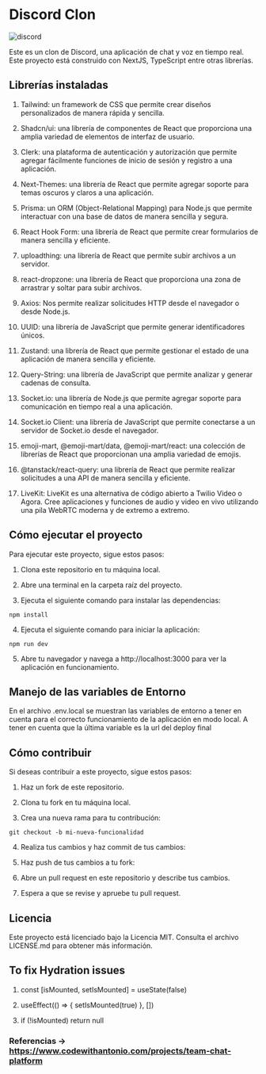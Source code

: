 # Discord Clon
![discord](https://github.com/danielmateu/discord_clone/assets/76947258/cf52e647-edca-4547-ba16-7a6e69fe3b03)

Este es un clon de Discord, una aplicación de chat y voz en tiempo real. Este proyecto está construido con NextJS, TypeScript entre otras librerías.

## Librerías instaladas

1. Tailwind: un framework de CSS que permite crear diseños personalizados de manera rápida y sencilla.

2. Shadcn/ui: una librería de componentes de React que proporciona una amplia variedad de elementos de interfaz de usuario.

3. Clerk: una plataforma de autenticación y autorización que permite agregar fácilmente funciones de inicio de sesión y registro a una aplicación.

4. Next-Themes: una librería de React que permite agregar soporte para temas oscuros y claros a una aplicación.

5. Prisma: un ORM (Object-Relational Mapping) para Node.js que permite interactuar con una base de datos de manera sencilla y segura.

6. React Hook Form: una librería de React que permite crear formularios de manera sencilla y eficiente.

7. uploadthing: una librería de React que permite subir archivos a un servidor.

8. react-dropzone: una librería de React que proporciona una zona de arrastrar y soltar para subir archivos.

9. Axios: Nos permite realizar solicitudes HTTP desde el navegador o desde Node.js.

10. UUID: una librería de JavaScript que permite generar identificadores únicos.

11. Zustand: una librería de React que permite gestionar el estado de una aplicación de manera sencilla y eficiente.

12. Query-String: una librería de JavaScript que permite analizar y generar cadenas de consulta.

13. Socket.io: una librería de Node.js que permite agregar soporte para comunicación en tiempo real a una aplicación.

14. Socket.io Client: una librería de JavaScript que permite conectarse a un servidor de Socket.io desde el navegador.

15. emoji-mart, @emoji-mart/data, @emoji-mart/react: una colección de librerías de React que proporcionan una amplia variedad de emojis.

16. @tanstack/react-query: una librería de React que permite realizar solicitudes a una API de manera sencilla y eficiente.

17. LiveKit: LiveKit es una alternativa de código abierto a Twilio Video o Agora. Cree aplicaciones y funciones de audio y video en vivo utilizando una pila WebRTC moderna y de extremo a extremo.

## Cómo ejecutar el proyecto

Para ejecutar este proyecto, sigue estos pasos:

1. Clona este repositorio en tu máquina local.

2. Abre una terminal en la carpeta raíz del proyecto.

3. Ejecuta el siguiente comando para instalar las dependencias:

```
npm install
```

4. Ejecuta el siguiente comando para iniciar la aplicación:

```
npm run dev
```

5. Abre tu navegador y navega a http://localhost:3000 para ver la aplicación en funcionamiento.

## Manejo de las variables de Entorno

En el archivo .env.local se muestran las variables de entorno a tener en cuenta para el correcto funcionamiento de la aplicación en modo local. A tener en cuenta que la última variable es la url del deploy final

## Cómo contribuir
Si deseas contribuir a este proyecto, sigue estos pasos:

1. Haz un fork de este repositorio.

2. Clona tu fork en tu máquina local.

3. Crea una nueva rama para tu contribución:
```
git checkout -b mi-nueva-funcionalidad
```

4. Realiza tus cambios y haz commit de tus cambios:

5. Haz push de tus cambios a tu fork:

6. Abre un pull request en este repositorio y describe tus cambios.

7. Espera a que se revise y apruebe tu pull request.

## Licencia
Este proyecto está licenciado bajo la Licencia MIT. Consulta el archivo LICENSE.md para obtener más información.

## To fix Hydration issues

1. const [isMounted, setIsMounted] = useState(false)

2. useEffect(() => {
   setIsMounted(true)
   }, [])
3. if (!isMounted) return null

### Referencias -> https://www.codewithantonio.com/projects/team-chat-platform
